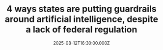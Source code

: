 ---
title: "4 ways states are putting guardrails around artificial intelligence, despite a lack of federal regulation"
date: 2025-08-12T16:30:00.000Z
category: Human Kindness
externalLink: "https://www.goodgoodgood.co/articles/state-guardrails-artificial-intelligence"
image: ""
excerpt: "All 50 states have introduced various AI-related legislation in 2025.…"
---